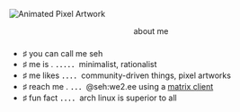 ![Animated Pixel Artwork](https://i.imgur.com/kiLrq4E.gif)

<div align="center">
  about me
</div>

###

- ♯ you can call me seh
- ♯ me is . ．．．．．minimalist, rationalist
- ♯ me likes ．．．．community-driven things, pixel artworks
- ♯ reach me . ．．．@seh:we2.ee using a [matrix client](https://matrix.org/clients/)
- ♯ fun fact ．．．．arch linux is superior to all

<!---
sehairo/sehairo is a ✨ special ✨ repository because its `README.md` (this file) appears on your GitHub profile.
You can click the Preview link to take a look at your changes.
--->
